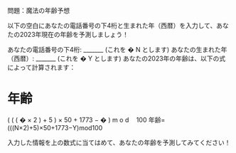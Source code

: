 問題：魔法の年齢予想

以下の空白にあなたの電話番号の下4桁と生まれた年（西暦）を入力して、あなたの2023年現在の年齢を予測しましょう！

あなたの電話番号の下4桁: _______ (これを 
�
N とします)
あなたの生まれた年（西暦）: _______ (これを 
�
Y とします)
あなたの2023年の年齢は、以下の式によって計算されます：

年齢
=
(
(
(
�
×
2
)
+
5
)
×
50
+
1773
−
�
)
m
o
d
 
 
100
年齢=(((N×2)+5)×50+1773−Y)mod100

入力した情報を上の数式に当てはめて、あなたの年齢を予測してみてください！
